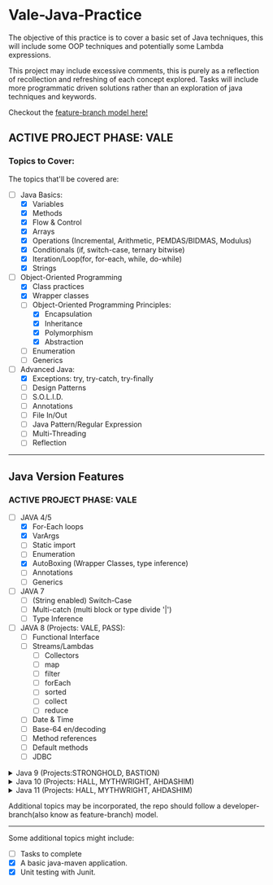 # Vale-Java-Practice

The objective of this practice is to cover a basic set of Java techniques, this will include some OOP techniques and potentially some Lambda expressions.

This project may include excessive comments, this is purely as a reflection of recollection and refreshing of
each concept explored. Tasks will include more programmatic driven solutions rather than an exploration of
java techniques and keywords.

Checkout the [feature-branch model here!](https://github.com/MorickClive/Vale-Java-Practice/network)

## ACTIVE PROJECT PHASE: VALE

### Topics to Cover:

The topics that'll be covered are:
- [ ] Java Basics:
	- [X] Variables
	- [X] Methods
	- [X] Flow & Control
	- [X] Arrays
	- [X] Operations (Incremental, Arithmetic, PEMDAS/BIDMAS, Modulus)
	- [X] Conditionals (if, switch-case, ternary bitwise)
	- [X] Iteration/Loop(for, for-each, while, do-while)
	- [X] Strings
	
- [ ] Object-Oriented Programming 
  - [X] Class practices
  - [X] Wrapper classes
  - [ ] Object-Oriented Programming Principles:
     - [X] Encapsulation
     - [X] Inheritance
     - [X] Polymorphism
     - [X] Abstraction
   - [ ] Enumeration
   - [ ] Generics
   
- [ ] Advanced Java:
	- [X] Exceptions: try, try-catch, try-finally
	- [ ] Design Patterns
	- [ ] S.O.L.I.D.
	- [ ] Annotations
	- [ ] File In/Out
	- [ ] Java Pattern/Regular Expression
	- [ ] Multi-Threading
	- [ ] Reflection

---

## Java Version Features

### ACTIVE PROJECT PHASE: VALE

- [ ] JAVA 4/5
	- [X] For-Each loops
	- [X] VarArgs
	- [ ] Static import
	- [ ] Enumeration
	- [X] AutoBoxing (Wrapper Classes, type inference)
	- [ ] Annotations
	- [ ] Generics
	
- [ ] JAVA 7
	- [ ] (String enabled) Switch-Case
	- [ ] Multi-catch (multi block or type divide '|')
	- [ ] Type Inference
	
- [ ] JAVA 8 (Projects: VALE, PASS):
	- [ ] Functional Interface
	- [ ] Streams/Lambdas
	  - [ ] Collectors
	  - [ ] map
	  - [ ] filter
	  - [ ] forEach
	  - [ ] sorted
	  - [ ] collect
	  - [ ] reduce
	- [ ] Date & Time
	- [ ] Base-64 en/decoding
	- [ ] Method references
	- [ ] Default methods
	- [ ] JDBC
	
<details> <summary> Java 9 (Projects:STRONGHOLD, BASTION) </summary>

- [ ] Java 9 (Projects:STRONGHOLD, BASTION):
 	- [ ] Private Interface Methods
	- [ ] Try-With Resources
	- [ ] Anonymous Classes
	- [ ] Safe Varargs annotations
	- [ ] Factory Methods (Set, List, Map; .of(x, y, z))
	- [ ] Java Modules
	- [ ] Stream Improvements
	- [X] Underscore: '_' is a keyword
	
</details>

<details> <summary> Java 10 (Projects: HALL, MYTHWRIGHT, AHDASHIM) </summary>

- [ ] Java 10 (Projects: HALL, MYTHWRIGHT, AHDASHIM):
	- [ ] Optional .orElseThrow()
	
</details>

<details> <summary> Java 11 (Projects: HALL, MYTHWRIGHT, AHDASHIM) </summary>

- [ ] Java 11 (Projects: HALL, MYTHWRIGHT, AHDASHIM):
	- [ ] String Methods
		- [ ] isBlank
		- [ ] lines
		- [ ] strip
		- [ ] stripLeading
		- [ ] stripTrailing
		- [ ] repeat
	- [ ] File Methods:
	- [ ] Collection to Array
	- [X] Java file execution
	- [ ] Predicate "Not" method
	- [ ] Lambda Local variables
	
</details>

Additional topics may be incorporated, the repo should follow a developer-branch(also know as feature-branch)
   model.
   
---

Some additional topics might include:
- [ ] Tasks to complete
- [X] A basic java-maven application.
- [X] Unit testing with Junit.
